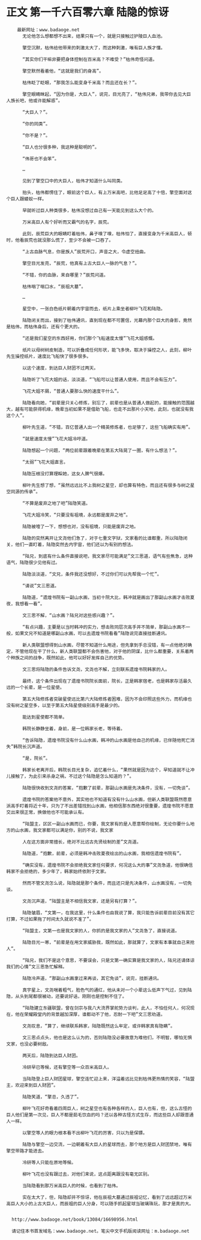 # 正文 第一千六百零六章 陆隐的惊讶
        最新网址：www.badaoge.net
          无论他怎么想都想不出来，结果只有一个，就是只接触过护陵巨人血池。
      
          擎空沉默，枯伟给他带来的刺激太大了，而这种刺激，唯有巨人族才懂。
      
          “其实你们干嘛非要把身体控制在百米高？不难受？”枯伟奇怪问道。
      
          擎空默然看着他，“这就是我们的身高”。
      
          枯伟眨了眨眼，“那我怎么能变身千米高？而且还在长？”。
      
          擎空眼睛眯起，“因为你是，大巨人”，说完，目光亮了，“枯伟兄弟，我带你去见大巨人族长吧，他或许能解惑”。
      
          “大巨人？”。
      
          “你的同类”。
      
          “你不是？”。
      
          “巨人也分很多种，我这种是聪明的”。
      
          “伟哥也不会笨”。
      
          …
      
          见到了擎空口中的大巨人，枯伟才知道什么叫同类。
      
          抬头，枯伟都愣住了，眼前这个巨人，有上万米高吧，比他足足高了十倍，擎空面对这个巨人跟蝼蚁一样。
      
          早就听过巨人种类很多，枯伟没想过自己有一天能见到这么大个的。
      
          万米高巨人有个好听而又霸气的名字，辰荒。
      
          此刻，辰荒巨大的眼睛盯着枯伟，鼻子嗅了嗅，枯伟怕了，直接变身为千米高巨人，顿时，他看辰荒也就没那么慌了，至少不会被一口吞了。
      
          “上古血脉气息，你是族人”辰荒开口，声音之大，令虚空扭曲。
      
          擎空目光发亮，“辰荒，他真有上古大巨人一脉的气息？”。
      
          “不错，你的血脉，来自哪里？”辰荒问道。
      
          枯伟咽了咽口水，“辰祖大墓”。
      
          …
      
          星空中，一张白色纸片朝着内宇宙而去，纸片上乘坐者柳叶飞花和陆隐。
      
          陆隐闭关而出，接到了枯伟通讯，直到现在都不可置信，光幕内那个巨大的身影，竟然是枯伟，而枯伟身后，还有个更大的。
      
          “还是我们星空的东西好用，你们那个飞船速度太慢”飞花大姐感慨。
      
          纸片以母树树皮制造，可以折叠成任何形状，能飞多快，取决于操控之人，此刻，柳叶先生操控纸片，速度比飞船快了很多很多。
      
          以这个速度，到达巨人财团不过两天。
      
          陆隐听了飞花大姐的话，淡淡道，“飞船可以让普通人使用，而且不会有压力”。
      
          飞花大姐不屑，“普通人要那么快的速度干什么”。
      
          陆隐看向她，“前辈是只关心修炼，别忘了，前辈也是从普通人做起的，能接触的范围越大，越有可能获得机缘，晚辈当初如果不是借助飞船，也走不出那片小天地，此刻，也就没有我这个人”。
      
          柳叶先生道，“不错，百亿普通人出一个精英修炼者，也足够了，这些飞船确实有用”。
      
          “就是速度太慢”飞花大姐冷哼道。
      
          陆隐想起一个问题，“两位前辈跟着晚辈在第五大陆晃了一圈，有什么想法？”。
      
          “太弱”飞花大姐直言。
      
          陆隐压根没打算理睬她，这女人脾气很爆。
      
          柳叶先生想了想，“虽然远远比不上我树之星空，却也算有特色，而且还有很多与树之星空同源的传承”。
      
          “不算是废弃之地了吧”陆隐笑道。
      
          飞花大姐冷笑，“只要没有祖境，永远都是废弃之地”。
      
          陆隐被噎了一下，想想也对，没有祖境，只能是废弃之地。
      
          陆隐的突然离开让文尧他们急了，对于七重文字狱，文家看的比谁都重，所以陆隐闭关，他们一直盯着，陆隐突然去内宇宙，他们还以为有别的想法。
      
          “陆兄，到底有什么条件直接说吧，我文家尽可能满足”文三思道，语气有些焦急，这种语气，陆隐很少见他有过。
      
          陆隐淡淡道，“文兄，条件我还没想好，不过你们可以先帮我一个忙”。
      
          “请说”文三思道。
      
          陆隐道，“遗煌书院有一副山水画，当初十院大比，韩冲就是画出了那副山水画才击败夏夜，我想看一看”。
      
          文三思不解，“山水画？陆兄对这些感兴趣？”。
      
          “有点兴趣，主要是以当时韩冲的实力，想击败同层次高手并不简单，那副山水画不一般，如果文兄不知道是哪副山水画，可以去遗煌书院看看”陆隐说完直接挂断通讯。
      
          新人类联盟想得到山水画，尽管不知道什么用途，但先拿到手总没错，有一点他绝对确定，不管他现在干了什么，新人类联盟都不会伤害他，对于他的阴谋，比什么都重要，关系着两个种族之间的战争，既然如此，他可以好好发挥自己的优势。
      
          文三思将陆隐的条件告诉文尧，文尧也不解，立刻联系遗煌书院韩家的人。
      
          最终，这个条件出现在了遗煌书院院长面前，院长，正是韩家宿老，也是韩家存活最久远的一个长辈，是一位星使。
      
          第五大陆修炼者突破星使远比第六大陆修炼者困难，因为不会印照这些外力，而机缘也没有树之星空多，以至于第五大陆星使级别高手是最少的。
      
          能达到星使都不简单。
      
          韩院长静静坐着，身前，是一位韩家长老，等待着。
      
          “告诉陆隐，遗煌书院没有什么山水画，韩冲的山水画是他自己的机缘，已伴随他死亡消失”韩院长沉声道。
      
          “是，院长”。
      
          韩家长老离开后，韩院长目光复杂，追忆着什么，“果然就是因为这个，早知道就不让冲儿接触了，为此引来杀身之祸，不过这个陆隐是怎么知道的？”。
      
          陆隐很快收到文尧的答案，“抱歉了前辈，那副山水画是先决条件，没有，一切免谈”。
      
          遗煌书院的答案他不意外，其实他也不知道有没有什么山水画，但新人类联盟既然愿意派高手盯着将近十年，只为了不出差错找到山水画，他相信那东西绝对很重要，遗煌书院不愿意交出来很正常，换做他也不可能承认有。
      
          “陆盟主，区区一副山水画而已，你要，我文家有的是人愿意帮你绘制，无论你要什么地方的山水画，我文家都可以满足你，别的不说，我文家
      
          人在这方面非常擅长，绝对不比远古先贤绘制的差”文尧道。
      
          陆隐道，“抱歉，前辈，必须是韩冲击败夏夜绘出的山水画，我相信遗煌书院有”。
      
          “确实没有，遗煌书院不会拒绝我文家任何要求，何况这么大的事”文尧急道，他很确信韩家不会拒绝的，多少年了，韩家始终依附于文家。
      
          然而不管文尧怎么说，陆隐就是那个条件，而且还只是先决条件，山水画没有，一切免谈。
      
          文尧沉声道，“陆盟主是不相信我文家，还是另有打算？”。
      
          陆隐皱眉，“文第一，在我这里，什么条件也由我说了算，我只能告诉前辈目前没有其它打算，不过如果拖了时间太久就说不准了”。
      
          “陆盟主，文第一也是我文家的人，你抓的是我文家的人”文尧急了，直接说道。
      
          陆隐目光一寒，“前辈是在用文家威胁我，既然如此，那就算了，文家有本事就自己来抢人”。
      
          “陆兄，我们不是这个意思，不要误会，只是文第一确实算是我文家的人，陆兄还请体谅我们的心情”文三思急忙解释。
      
          陆隐冷声道，“那副山水画拿过来再谈，其它免谈”，说完，挂断通讯。
      
          真宇星上，文尧喘着粗气，脸色气的通红，他从未对一个小辈这么低声下气过，见到陆隐，从头到尾都很被动，还要说好话，刚刚也是控制不住了。
      
          “陆隐建立东疆联盟，曾在剑宗与我八大流界掌舵势力谈判，此人，不怕任何人，何况现在，他在荣耀殿堂内的背景越加深厚，谁都动不了他，忍耐一下吧”文三思劝道。
      
          文尧叹息，“算了，继续联系韩家，陆隐既然这么牟定，或许韩家真有隐瞒”。
      
          文三思点点头，他也是这么认为的，否则陆隐没必要故意为难他们，不明智，哪怕无惧文家，也没必要树敌。
      
          两天后，陆隐到达巨人财团。
      
          冷研早已等候，还有擎空等一众百米高巨人。
      
          当陆隐登上巨人财团星球，擎空连忙迎上来，洋溢着远比见到枯伟更热情的笑容，“陆盟主，欢迎来到巨人财团”。
      
          陆隐笑道，“擎总，久违了”。
      
          柳叶飞花好奇看着四周巨人，树之星空也有各种各样的人，巨人也有，但，这么古怪的巨人他们是第一次见，巨人不都是茹毛饮血的吗？还以各种古怪方式生存，而这些巨人却跟普通人一样。
      
          以擎空等人的眼力根本看不出柳叶飞花的厉害，只以为是保镖。
      
          陆隐与擎空一边交流，一边朝着有大巨人的星球而去，那个地方是巨人财团禁地，唯有擎空带路才能进去。
      
          冷研等人只能在原地等候。
      
          柳叶飞花也没有跟过去，对他们来说，这点距离跟没有毫无区别。
      
          当陆隐看到那万米高巨人的时候，也看到了枯伟。
      
          实在太大了，但，陆隐却并不惊讶，他在辰祖大墓通过辰祖记忆，看到了远远超过万米高巨人大小的上古大巨人，而辰祖的巨人分身，可以随手抓起星球当玻璃珠玩，那才是真的大。
      
      
      http://www.badaoge.net/book/13084/16698956.html
      
      请记住本书首发域名：www.badaoge.net。笔尖中文手机版阅读网址：m.badaoge.net